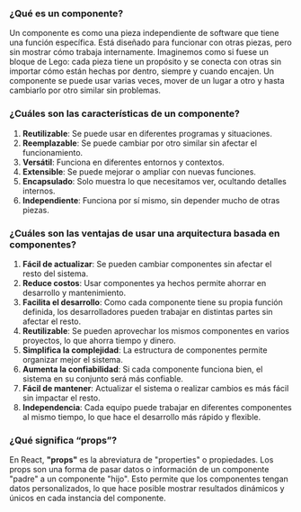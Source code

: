 ### ¿Qué es un componente?

Un componente es como una pieza independiente de software que tiene una función específica. Está diseñado para funcionar con otras piezas, pero sin mostrar cómo trabaja internamente. Imaginemos como si fuese un bloque de Lego: cada pieza tiene un propósito y se conecta con otras sin importar cómo están hechas por dentro, siempre y cuando encajen. Un componente se puede usar varias veces, mover de un lugar a otro y hasta cambiarlo por 
otro similar sin problemas.
### ¿Cuáles son las características de un componente?

1. **Reutilizable**: Se puede usar en diferentes programas y situaciones.
2. **Reemplazable**: Se puede cambiar por otro similar sin afectar el funcionamiento.
3. **Versátil**: Funciona en diferentes entornos y contextos.
4. **Extensible**: Se puede mejorar o ampliar con nuevas funciones.
5. **Encapsulado**: Solo muestra lo que necesitamos ver, ocultando detalles internos.
6. **Independiente**: Funciona por sí mismo, sin depender mucho de otras piezas.

### ¿Cuáles son las ventajas de usar una arquitectura basada en componentes?

1. **Fácil de actualizar**: Se pueden cambiar componentes sin afectar el resto del sistema.
2. **Reduce costos**: Usar componentes ya hechos permite ahorrar en desarrollo y mantenimiento.
3. **Facilita el desarrollo**: Como cada componente tiene su propia función definida, los desarrolladores pueden trabajar en distintas partes sin afectar el resto.
4. **Reutilizable**: Se pueden aprovechar los mismos componentes en varios proyectos, lo que ahorra tiempo y dinero.
5. **Simplifica la complejidad**: La estructura de componentes permite organizar mejor el sistema.
6. **Aumenta la confiabilidad**: Si cada componente funciona bien, el sistema en su conjunto será más confiable.
7. **Fácil de mantener**: Actualizar el sistema o realizar cambios es más fácil sin impactar el resto.
8. **Independencia**: Cada equipo puede trabajar en diferentes componentes al mismo tiempo, lo que hace el desarrollo más rápido y flexible.


### ¿Qué significa “props”?

En React, **"props"** es la abreviatura de "properties" o propiedades. Los props son una forma de pasar datos o información de un componente "padre" a un componente "hijo". Esto permite que los componentes tengan datos personalizados, lo que hace posible mostrar resultados dinámicos y únicos en cada instancia del componente.

